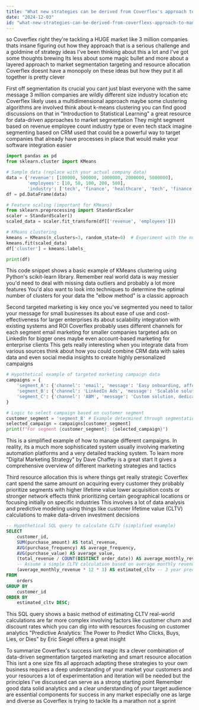 ```yaml
---
title: "What new strategies can be derived from Coverflex's approach to managing a total addressable market of over 3 million companies?"
date: "2024-12-03"
id: "what-new-strategies-can-be-derived-from-coverflexs-approach-to-managing-a-total-addressable-market-of-over-3-million-companies"
---
```


 so Coverflex right  they're tackling a HUGE market like 3 million companies thats insane  figuring out how they approach that is a serious challenge and a goldmine of strategy ideas  I've been thinking about this a lot and I've got some thoughts brewing  Its less about some magic bullet and more about a layered approach to market segmentation targeting and resource allocation  Coverflex doesnt have a monopoly on these ideas but how they put it all together is pretty clever

First off  segmentation its crucial  you cant just blast everyone with the same message  3 million companies are wildly different  size industry location  etc  Coverflex likely uses a multidimensional approach  maybe some clustering algorithms are involved  think about k-means clustering  you can find good discussions on that in "Introduction to Statistical Learning" a great resource for data-driven approaches to market segmentation   They might segment based on revenue employee count industry type  or even tech stack  imagine segmenting based on CRM used  that could be a powerful way to target companies that already have processes in place that would make your software integration easier


```python
import pandas as pd
from sklearn.cluster import KMeans

# Sample data (replace with your actual company data)
data = {'revenue': [100000, 500000, 1000000, 2000000, 5000000],
        'employees': [10, 50, 100, 200, 500],
        'industry': ['tech', 'finance', 'healthcare', 'tech', 'finance']}
df = pd.DataFrame(data)

# Feature scaling (important for KMeans)
from sklearn.preprocessing import StandardScaler
scaler = StandardScaler()
scaled_data = scaler.fit_transform(df[['revenue', 'employees']])

# KMeans clustering
kmeans = KMeans(n_clusters=3, random_state=0)  # Experiment with the number of clusters
kmeans.fit(scaled_data)
df['cluster'] = kmeans.labels_

print(df)
```

This code snippet shows a basic example of KMeans clustering using Python's scikit-learn library.  Remember real world data is way messier you'd need to deal with missing data outliers and probably a lot more features   You'd also want to look into techniques to determine the optimal number of clusters for your data  the "elbow method" is a classic approach  


Second  targeted marketing is key  once you've segmented  you need to tailor your message  for small businesses its about ease of use and cost-effectiveness  for larger enterprises its about scalability integration with existing systems and ROI   Coverflex probably uses different channels for each segment  email marketing for smaller companies  targeted ads on LinkedIn for bigger ones  maybe even account-based marketing for enterprise clients   This gets really interesting when you integrate data from various sources   think about how you could combine CRM data with sales data and even social media insights to create highly personalized campaigns


```python
# Hypothetical example of targeted marketing campaign data
campaigns = {
    'segment_A': {'channel': 'email', 'message': 'Easy onboarding, affordable pricing'},
    'segment_B': {'channel': 'LinkedIn Ads', 'message': 'Scalable solution, integrates with Salesforce'},
    'segment_C': {'channel': 'ABM', 'message': 'Custom solution, dedicated account manager'}
}

# Logic to select campaign based on customer segment
customer_segment = 'segment_B' # Example determined through segmentation
selected_campaign = campaigns[customer_segment]
print(f"For segment {customer_segment}: {selected_campaign}")
```

This is a simplified example of how to manage different campaigns. In reality, its a much more sophisticated system usually involving marketing automation platforms  and a very detailed tracking system.  To learn more  "Digital Marketing Strategy" by Dave Chaffey is a great start  It gives a comprehensive overview of different marketing strategies and tactics  

Third resource allocation  this is where things get really strategic  Coverflex  cant spend the same amount on acquiring every customer  they probably prioritize segments with higher lifetime value  lower acquisition costs  or  stronger network effects  think  prioritizing certain geographical locations or focusing initially on specific industries  This involves a lot of data analysis and predictive modeling  using things like  customer lifetime value (CLTV) calculations to make data-driven investment decisions


```sql
-- Hypothetical SQL query to calculate CLTV (simplified example)
SELECT
    customer_id,
    SUM(purchase_amount) AS total_revenue,
    AVG(purchase_frequency) AS average_frequency,
    AVG(purchase_value) AS average_value,
    (total_revenue / COUNT(DISTINCT order_date)) AS average_monthly_revenue,
    -- Assume a simple CLTV calculation based on average monthly revenue
    (average_monthly_revenue * 12 * 3) AS estimated_cltv -- 3 year prediction
FROM
    orders
GROUP BY
    customer_id
ORDER BY
    estimated_cltv DESC;
```

This SQL query shows a basic method of estimating CLTV  real-world calculations are far more complex involving factors like customer churn  and discount rates which you can dig into with resources focusing on customer analytics  "Predictive Analytics: The Power to Predict Who Clicks, Buys, Lies, or Dies" by Eric Siegel offers a great insight  

To summarize Coverflex's success isnt magic  its a clever combination of data-driven segmentation targeted marketing and smart resource allocation  This isnt a one size fits all approach  adapting these strategies to your own business requires a deep understanding of your market your customers and your resources  a lot of experimentation and iteration will be needed  but the principles I've discussed can serve as a strong starting point  Remember  good data  solid analytics and a clear understanding of your target audience are essential components for success in any market  especially one as large and diverse as Coverflex is trying to tackle  Its a marathon not a sprint
